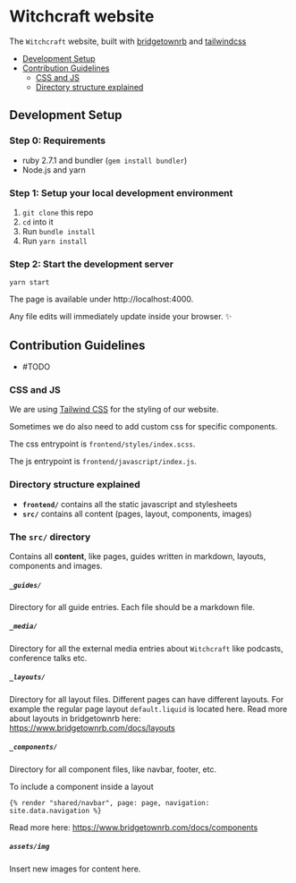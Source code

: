 # Witchcraft website

The `Witchcraft` website, built with [bridgetownrb](https://bridgetownrb.com) and [tailwindcss](https://tailwindcss.com/)

- [Development Setup](#development-setup)
- [Contribution Guidelines](#contribution-guidelines)
  - [CSS and JS](#css-and-js)
  - [Directory structure explained](#directory-structure-explained)

## Development Setup

### Step 0: Requirements

- ruby 2.7.1 and bundler (`gem install bundler`)
- Node.js and yarn

### Step 1: Setup your local development environment

1. `git clone` this repo
2. `cd` into it
3. Run `bundle install`
4. Run `yarn install`

### Step 2: Start the development server

```
yarn start
```

The page is available under http://localhost:4000.

Any file edits will immediately update inside your browser. ✨

## Contribution Guidelines

- #TODO

### CSS and JS

We are using [Tailwind CSS](https://tailwindcss.com) for the styling of our website.

Sometimes we do also need to add custom css for specific components.

The css entrypoint is `frontend/styles/index.scss`.

The js entrypoint is `frontend/javascript/index.js`.

### Directory structure explained

- **`frontend/`** contains all the static javascript and stylesheets
- **`src/`** contains all content (pages, layout, components, images)

### The `src/` directory

Contains all **content**, like pages, guides written in markdown, layouts, 
components and images.

##### `_guides/`

Directory for all guide entries. Each file should be a markdown file.

##### `_media/`

Directory for all the external media entries about `Witchcraft` like podcasts, conference talks etc.

##### `_layouts/`

Directory for all layout files. Different pages can have different layouts.
For example the regular page layout `default.liquid` is located here. Read more
about layouts in bridgetownrb here: https://www.bridgetownrb.com/docs/layouts

##### `_components/`

Directory for all component files, like navbar, footer, etc.

To include a component inside a layout

```liquid
{% render "shared/navbar", page: page, navigation: site.data.navigation %}
```

Read more here: https://www.bridgetownrb.com/docs/components

##### `assets/img`

Insert new images for content here.
